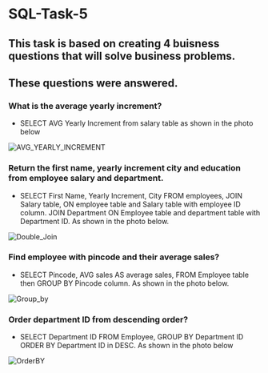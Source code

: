 # SQL-Task-5
## This task is based on creating 4 buisness questions that will solve business problems.

## These questions were answered.

### What is the average yearly increment?

- SELECT AVG Yearly Increment from salary table as shown in the photo below

![AVG_YEARLY_INCREMENT](https://github.com/Chi2166/SQL-Task-5/assets/144334275/c67ad618-4560-4cbc-82f3-c3ffe51bb0d3)

 ### Return the first name, yearly increment city and education from employee salary and department.

- SELECT First Name, Yearly Increment, City FROM employees, JOIN Salary table, ON employee table and Salary table with employee ID column. JOIN Department ON Employee table and department table with Department ID. As shown in the photo below. 

![Double_Join](https://github.com/Chi2166/SQL-Task-5/assets/144334275/65793c08-29eb-4817-8150-5b7c17d3426e)

### Find employee with pincode and their average sales? 

- SELECT Pincode, AVG sales AS average sales, FROM Employee table then GROUP BY Pincode column. As shown in the photo below.
  
![Group_by](https://github.com/Chi2166/SQL-Task-5/assets/144334275/cc1de92b-eb7e-40a2-b280-15fe026932b6)

### Order department ID from descending order?

- SELECT Department ID FROM Employee, GROUP BY Department ID ORDER BY Department ID in DESC. As shown in the photo below

![OrderBY](https://github.com/Chi2166/SQL-Task-5/assets/144334275/04784369-900d-4e57-b598-8a1c8a432bff)

